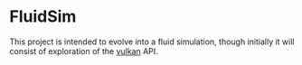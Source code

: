 # FluidSim

This project is intended to evolve into a fluid simulation, though initially it
will consist of exploration of the [vulkan][vulkan] API.

[vulkan]:https://en.wikipedia.org/wiki/Vulkan_(API)

